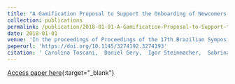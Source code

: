 ```yaml
---
title: "A Gamification Proposal to Support the Onboarding of Newcomers in the FLOSScoach Portal"
collection: publications
permalink: /publication/2018-01-01-A-Gamification-Proposal-to-Support-the-Onboarding-of-Newcomers-in-the-FLOSScoach-Portal
date: 2018-01-01
venue: 'In the proceedings of Proceedings of the 17th Brazilian Symposium on Human Factors in Computing Systems, IHC 2018, Bel&apos;em, Brazil, October 22-26, 2018'
paperurl: 'https://doi.org/10.1145/3274192.3274193'
citation: ' Carolina Toscani,  Daniel Gery,  Igor Steinmacher,  Sabrina Marczak, &quot;A Gamification Proposal to Support the Onboarding of Newcomers in the FLOSScoach Portal.&quot; In the proceedings of Proceedings of the 17th Brazilian Symposium on Human Factors in Computing Systems, IHC 2018, Bel&amp;apos;em, Brazil, October 22-26, 2018, 2018.'
---
```

[Access paper here](https://doi.org/10.1145/3274192.3274193){:target="_blank"}
